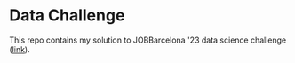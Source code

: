 # Data Challenge
This repo contains my solution to JOBBarcelona '23 data science challenge ([link](https://nuwe.io/dev/competitions/job-barcelona-23/jobarcelona-23-data-science)).


